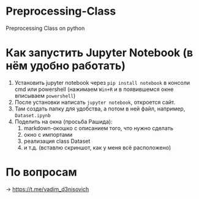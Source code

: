 # Preprocessing-Class
Preprocessing Class on python

# Как запустить Jupyter Notebook (в нём удобно работать) 
1) Установить jupyter notebook через `pip install notebook` в консоли cmd или powershell (нажимаем `Win+R` и в появившемся окне вписываем `powershell`)
2) После установки написать `jupyter notebook`, откроется сайт.
3) Там создать папку для удобства, а потом в ней файл, например, `Dataset.ipynb`
4) Поделить на окна (просьба Рашида):
    1) markdown-окошко с описанием того, что нужно сделать
    2) окно с импортами
    3) реализация class Dataset
    4) и т.д. (вставлю скриншот, как у меня всё расположено)

# По вопросам 
-> https://t.me/vadim_d3nisovich
